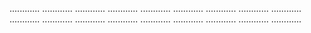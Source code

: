 ............
............
............
............
............
............
............
............
............
............
............
............
............
............
............
............
............
............


